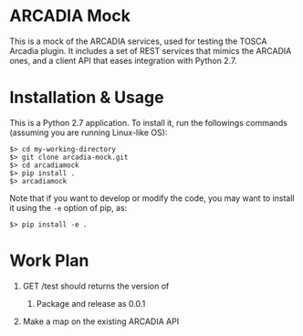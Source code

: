 
# ARCADIA Mock

This is a mock of the ARCADIA services, used for testing the TOSCA Arcadia plugin. It includes a set
of REST services that mimics the ARCADIA ones, and a client API that eases integration with Python 2.7.

# Installation & Usage

This is a Python 2.7 application. To install it, run the followings commands (assuming you are running Linux-like OS):

	$> cd my-working-directory
	$> git clone arcadia-mock.git
	$> cd arcadiamock
	$> pip install .
	$> arcadiamock
	
Note that if you want to develop or modify the code, you may want to install it using the `-e` option of pip, as:
	
	$> pip install -e .


# Work Plan

1. GET /test should returns the version of 
   
   1. Package and release as 0.0.1 

2. Make a map on the existing ARCADIA API
